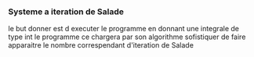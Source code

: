 ###  Systeme a iteration de Salade

  le but donner est d executer le programme en donnant une integrale de type int
  le programme ce chargera par son algorithme sofistiquer de faire apparaitre le nombre correspendant
  d'iteration de Salade
  
